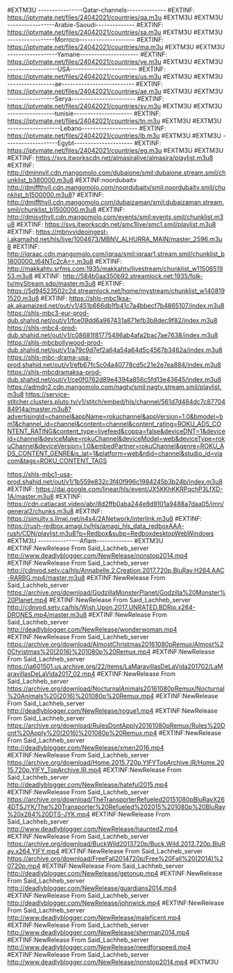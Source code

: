
#EXTM3U
----------------Qatar-channels--------------
#EXTINF:
https://iptvmate.net/files/24042021/countries/qa.m3u
#EXTM3U
#EXTM3U
-----------------Arabie-Saoudi--------------
#EXTINF:
https://iptvmate.net/files/24042021/countries/sa.m3u
#EXTM3U
#EXTM3U
-----------------Morroco--------------------
#EXTINF:
https://iptvmate.net/files/24042021/countries/ma.m3u
#EXTM3U
#EXTM3U
------------------Yamane---------------------
#EXTINF:
https://iptvmate.net/files/24042021/countries/ye.m3u
#EXTM3U
#EXTM3U
------------------USA------------------------
#EXTINF:
https://iptvmate.net/files/24042021/countries/us.m3u
#EXTM3U
#EXTM3U
-----------------ae--------------------------
#EXTINF:
https://iptvmate.net/files/24042021/countries/ae.m3u
#EXTM3U
#EXTM3U
-----------------Serya-----------------------
#EXTINF:
https://iptvmate.net/files/24042021/countries/sy.m3u
#EXTM3U
#EXTM3U
-----------------tunisie---------------------
#EXTINF:
https://iptvmate.net/files/24042021/countries/tn.m3u
#EXTM3U
#EXTM3U
-------------------Lebano--------------------
#EXTINF:
https://iptvmate.net/files/24042021/countries/lb.m3u
#EXTM3U
#EXTM3U
-------------------Egybt---------------------
#EXTINF:
https://iptvmate.net/files/24042021/countries/eg.m3u
#EXTM3U
#EXTM3U
#EXTINF:
https://svs.itworkscdn.net/almasiralive/almasira/playlist.m3u8
#EXTINF:
http://dminnvll.cdn.mangomolo.com/dubaione/smil:dubaione.stream.smil/chunklist_b380000.m3u8
#EXTINF:noordubaitv 
http://dmiffthvll.cdn.mangomolo.com/noordubaitv/smil:noordubaitv.smil/chunklist_b1500000.m3u8?
#EXTINF:
http://dmiffthvll.cdn.mangomolo.com/dubaizaman/smil:dubaizaman.stream.smil/chunklist_b1500000.m3u8
#EXTINF:
http://dmisvthvll.cdn.mangomolo.com/events/smil:events.smil/chunklist.m3u8
#EXTINF:
https://svs.itworkscdn.net/smc1live/smc1.smil/playlist.m3u8
#EXTINF:
https://mbnvvideoingest-i.akamaihd.net/hls/live/1004673/MBNV_ALHURRA_MAIN/master_2596.m3u8
#EXTINF:
http://iqraac.cdn.mangomolo.com/iqraa/smil:iqraar1.stream.smil/chunklist_b1800000_t64NTc2cA==.m3u8
#EXTINF:
http://makkahtv.srfms.com:1935/makkahtv/livestream/chunklist_w1150651953.m3u8
#EXTINF:
http://584b0aa350b92.streamlock.net:1935/folk-tv/myStream.sdp/master.m3u8
#EXTINF:
https://5d94523502c2d.streamlock.net/home/mystream/chunklist_w1408191520.m3u8
#EXTINF:
https://shls-mbc1ksa-ak.akamaized.net/out/v1/451b666db1fb41c7a4bbecf7b4865107/index.m3u8
https://shls-mbc3-eur-prod-dub.shahid.net/out/v1/fce09dd6a967431a871efb3b8dec9f82/index.m3u8
https://shls-mbc4-prod-dub.shahid.net/out/v1/c08681f81775496ab4afa2bac7ae7638/index.m3u8
https://shls-mbcbollywood-prod-dub.shahid.net/out/v1/a79c9d7ef2a64a54a64d5c4567b3462a/index.m3u8
https://shls-mbc-drama-usa-prod.shahid.net/out/v1/efb67fc5c04a40778cd5c21e2e7ea884/index.m3u8
https://shls-mbcdramaksa-prod-dub.shahid.net/out/v1/ce0f0762d89e4394a856c5fd13e43645/index.m3u8
https://admdn2.cdn.mangomolo.com/nagtv/smil:nagtv.stream.smil/playlist.m3u8
https://service-stitcher.clusters.pluto.tv/v1/stitch/embed/hls/channel/561d7d484dc7c8770484914a/master.m3u8?advertisingId=channel&appName=rokuchannel&appVersion=1.0&bmodel=bm1&channel_id=channel&content=channel&content_rating=ROKU_ADS_CONTENT_RATING&content_type=livefeed&coppa=false&deviceDNT=1&deviceId=channel&deviceMake=rokuChannel&deviceModel=web&deviceType=rokuChannel&deviceVersion=1.0&embedPartner=rokuChannel&genre=ROKU_ADS_CONTENT_GENRE&is_lat=1&platform=web&rdid=channel&studio_id=viacom&tags=ROKU_CONTENT_TAGS

https://shls-mbc1-usa-prod.shahid.net/out/v1/1b559e832c3f40f996c1984245b3b24b/index.m3u8
#EXTINF:
https://dai.google.com/linear/hls/event/JX5KKhKKRPqchP3LfXD-1A/master.m3u8
#EXTINF:
https://cdn.catiacast.video/abr/8d2ffb0aba244e8d9101a9488a7daa05/imn/general2/chunks.m3u8
#EXTINF:
https://simultv.s.llnwi.net/n4s4/2ANetwork/interlink.m3u8
#EXTINF:
https://rush-redbox.amagi.tv/hls/amagi_hls_data_redboxAAA-rush/CDN/playlist.m3u8?p=Redbox&subp=RedboxdesktopWebWindows
#EXTM3U
---------------Aflam-------------
#EXTM3U
#EXTINF:NewRelease From Said_Lachheb_server
http://www.deadlyblogger.com/NewRelease/nonstop2014.mp4
#EXTINF:NewRelease From Said_Lachheb_server
http://cdnvod.setv.ca/hls/Annabelle.2.Creation.2017.720p.BluRay.H264.AAC-RARBG.mp4/master.m3u8
#EXTINF:NewRelease From Said_Lachheb_server
https://archive.org/download/GodzillaMonsterPlanet/Godzilla%20Monster%20Planet.mp4
#EXTINF:NewRelease From Said_Lachheb_server
http://cdnvod.setv.ca/hls/Wish.Upon.2017.UNRATED.BDRip.x264-DRONES.mp4/master.m3u8
#EXTINF:NewRelease From Said_Lachheb_server
http://deadlyblogger.com/NewRelease/wonderwoman.mp4
#EXTINF:NewRelease From Said_Lachheb_server
https://archive.org/download/AlmostChristmas20161080pRemux/Almost%20Christmas%20(2016)%201080p%20Remux.mp4
#EXTINF:NewRelease From Said_Lachheb_server
https://ia601501.us.archive.org/22/items/LaMaravillasDeLaVida201702/LaMaravillasDeLaVida2017_02.mp4
#EXTINF:NewRelease From Said_Lachheb_server
https://archive.org/download/NocturnalAnimals20161080pRemux/Nocturnal%20Animals%20(2016)%201080p%20Remux.mp4
#EXTINF:NewRelease From Said_Lachheb_server
http://deadlyblogger.com/NewRelease/rogue1.mp4
#EXTINF:NewRelease From Said_Lachheb_server
https://archive.org/download/RulesDontApply20161080pRemux/Rules%20Dont%20Apply%20(2016)%201080p%20Remux.mp4
#EXTINF:NewRelease From Said_Lachheb_server
http://deadlyblogger.com/NewRelease/xmen2016.mp4
#EXTINF:NewRelease From Said_Lachheb_server
https://archive.org/download/Home.2015.720p.YIFYTopArchive.IR/Home.2015.720p.YIFY_TopArchive.IR.mp4
#EXTINF:NewRelease From Said_Lachheb_server
http://deadlyblogger.com/NewRelease/hateful2015.mp4
#EXTINF:NewRelease From Said_Lachheb_server
https://archive.org/download/TheTransporterRefueled20151080pBluRayX264DTSJYK/The%20Transporter%20Refueled%202015%201080p%20BluRay%20x264%20DTS-JYK.mp4
#EXTINF:NewRelease From Said_Lachheb_server
http://www.deadlyblogger.com/NewRelease/haunted2.mp4
#EXTINF:NewRelease From Said_Lachheb_server
https://archive.org/download/BuckWild2013720p/Buck.Wild.2013.720p.BluRay.x264.YIFY.mp4
#EXTINF:NewRelease From Said_Lachheb_server
https://archive.org/download/FreeFall2014720p/Free%20Fall%20(2014)%20720p.mp4
#EXTINF:NewRelease From Said_Lachheb_server
http://deadlyblogger.com/NewRelease/getonup.mp4
#EXTINF:NewRelease From Said_Lachheb_server
http://deadlyblogger.com/NewRelease/guardians2014.mp4
#EXTINF:NewRelease From Said_Lachheb_server
http://deadlyblogger.com/NewRelease/johnwick.mp4
#EXTINF:NewRelease From Said_Lachheb_server
http://www.deadlyblogger.com/NewRelease/maleficent.mp4
#EXTINF:NewRelease From Said_Lachheb_server
http://www.deadlyblogger.com/NewRelease/sherman2014.mp4
#EXTINF:NewRelease From Said_Lachheb_server
http://www.deadlyblogger.com/NewRelease/needforspeed.mp4
#EXTINF:NewRelease From Said_Lachheb_server
http://www.deadlyblogger.com/NewRelease/nonstop2014.mp4
#EXTM3U
